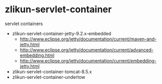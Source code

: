 # zlikun-servlet-container

servlet containers

- zlikun-servlet-container-jetty-9.2.x-embedded
    - <http://www.eclipse.org/jetty/documentation/current/maven-and-jetty.html>
    - <http://www.eclipse.org/jetty/documentation/current/advanced-embedding.html>
    - <http://www.eclipse.org/jetty/documentation/current/embedding-jetty.html>
- zlikun-servlet-container-tomcat-8.5.x
- zlikun-servlet-container-undertow 



    
